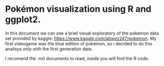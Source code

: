 ﻿# Pokémon visualization using R and ggplot2.

In this document we can see a brief visual exploratory of the pokémon
data set provided by kaggle: <https://www.kaggle.com/alopez247/pokemon>.
My first videogame was the blue edition of pokémon, so i decided to do
this analisys only with the first generation data.

I recomend the .md documents to read, inside you will find the R code.
